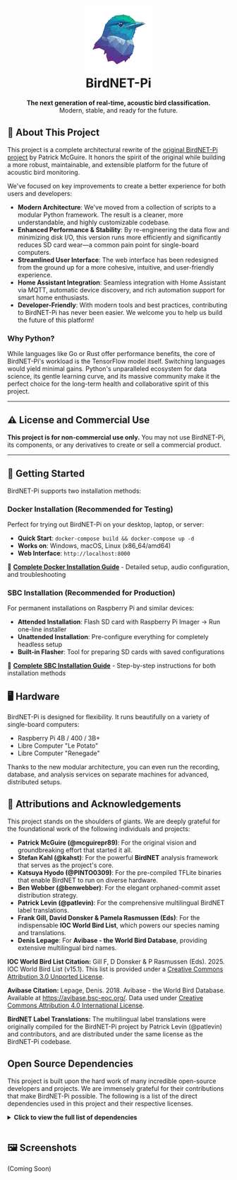 <h1 align="center">
    <img src="src/birdnetpi/web/static/images/birdnetpi-icon@0.25x.png" alt="BirdNET-Pi Logo" width="150" />
    <br />
    BirdNET-Pi
    </h1>
    <p align="center">
    <strong>The next generation of real-time, acoustic bird classification.</strong>
    <br />
    Modern, stable, and ready for the future.
</p>

## 🚀 About This Project

This project is a complete architectural rewrite of the
[original BirdNET-Pi project](https://github.com/mcguirepr89/BirdNET-Pi) by Patrick McGuire. It honors the spirit of
the original while building a more robust, maintainable, and extensible platform for the
future of acoustic bird monitoring.

We've focused on key improvements to create a better experience for both users and
developers:

* **Modern Architecture**: We've moved from a collection of scripts to a modular Python
  framework. The result is a cleaner, more understandable, and highly customizable
  codebase.
* **Enhanced Performance & Stability**: By re-engineering the data flow and minimizing
  disk I/O, this version runs more efficiently and significantly reduces SD card wear—a
  common pain point for single-board computers.
* **Streamlined User Interface**: The web interface has been redesigned from the ground up
  for a more cohesive, intuitive, and user-friendly experience.
* **Home Assistant Integration**: Seamless integration with Home Assistant via MQTT,
  automatic device discovery, and rich automation support for smart home enthusiasts.
* **Developer-Friendly**: With modern tools and best practices, contributing to BirdNET-Pi
  has never been easier. We welcome you to help us build the future of this platform\!

### Why Python?

While languages like Go or Rust offer performance benefits, the core of BirdNET-Pi's
workload is the TensorFlow model itself. Switching languages would yield minimal gains.
Python's unparalleled ecosystem for data science, its gentle learning curve, and its
massive community make it the perfect choice for the long-term health and collaborative
spirit of this project.

-----

## ⚠️ License and Commercial Use

**This project is for non-commercial use only.** You may not use BirdNET-Pi, its
components, or any derivatives to create or sell a commercial product.

-----

## 🏁 Getting Started

BirdNET-Pi supports two installation methods:

### Docker Installation (Recommended for Testing)

Perfect for trying out BirdNET-Pi on your desktop, laptop, or server:

- **Quick Start**: `docker-compose build && docker-compose up -d`
- **Works on**: Windows, macOS, Linux (x86_64/amd64)
- **Web Interface**: `http://localhost:8000`

📖 **[Complete Docker Installation Guide](./docs/en/docker-installation.md)** - Detailed setup, audio configuration, and troubleshooting

### SBC Installation (Recommended for Production)

For permanent installations on Raspberry Pi and similar devices:

- **Attended Installation**: Flash SD card with Raspberry Pi Imager → Run one-line installer
- **Unattended Installation**: Pre-configure everything for completely headless setup
- **Built-in Flasher**: Tool for preparing SD cards with saved configurations

📖 **[Complete SBC Installation Guide](./docs/en/sbc-installation.md)** - Step-by-step instructions for both installation methods

## 🖥️ Hardware

BirdNET-Pi is designed for flexibility. It runs beautifully on a variety of single-board
computers:

* Raspberry Pi 4B / 400 / 3B+
* Libre Computer "Le Potato"
* Libre Computer "Renegade"

Thanks to the new modular architecture, you can even run the recording, database, and
analysis services on separate machines for advanced, distributed setups.

## 🙏 Attributions and Acknowledgements

This project stands on the shoulders of giants. We are deeply grateful for the
foundational work of the following individuals and projects:

* **Patrick McGuire (@mcguirepr89)**: For the original vision and groundbreaking effort that started it all.
* **Stefan Kahl (@kahst)**: For the powerful **BirdNET** analysis framework that serves as the project's core.
* **Katsuya Hyodo (@PINTO0309)**: For the pre-compiled TFLite binaries that enable BirdNET to run on diverse hardware.
* **Ben Webber (@benwebber)**: For the elegant orphaned-commit asset distribution strategy.
* **Patrick Levin (@patlevin)**: For the comprehensive multilingual BirdNET label translations.
* **Frank Gill, David Donsker & Pamela Rasmussen (Eds)**: For the indispensable **IOC World Bird List**, which powers our species naming and translations.
* **Denis Lepage**: For **Avibase - the World Bird Database**, providing extensive multilingual bird names.

**IOC World Bird List Citation:**
Gill F, D Donsker & P Rasmussen (Eds). 2025. IOC World Bird List (v15.1). This list is provided under a [Creative Commons Attribution 3.0 Unported License](https://creativecommons.org/licenses/by/3.0/).

**Avibase Citation:**
Lepage, Denis. 2018. Avibase - the World Bird Database. Available at https://avibase.bsc-eoc.org/. Data used under [Creative Commons Attribution 4.0 International License](https://creativecommons.org/licenses/by/4.0/).

**BirdNET Label Translations:**
The multilingual label translations were originally compiled for the BirdNET-Pi project by Patrick Levin (@patlevin) and contributors, and are distributed under the same license as the BirdNET-Pi codebase.

## Open Source Dependencies

This project is built upon the hard work of many incredible open-source developers and
projects. We are immensely grateful for their contributions that make BirdNET-Pi possible.
The following is a list of the direct dependencies used in this project and their
respective licenses.

<details>
<summary><strong>Click to view the full list of dependencies</strong></summary>

```
Name                           Version            License
------------------------------ ------------------ --------------------------------------------------
APScheduler                    3.11.0             MIT License
Babel                          2.17.0             BSD License
GitPython                      3.1.44             BSD License
Jinja2                         3.1.6              BSD License
Markdown                       3.8.2              BSD 3-Clause License
MarkupSafe                     3.0.2              BSD License
PyYAML                         6.0.2              MIT License
Pygments                       2.19.2             BSD License
Pympler                        1.1                Apache Software License
SQLAlchemy                     2.0.41             MIT License
WTForms                        3.1.2              BSD License
Werkzeug                       3.1.3              BSD License
absl-py                        2.3.1              Apache Software License
altair                         4.2.2              BSD License
annotated-types                0.7.0              MIT License
anyio                          4.9.0              MIT License
apprise                        1.2.1              MIT License
ast-grep-cli                   0.39.2             MIT License
astral                         3.2                Apache Software License
astunparse                     1.6.3              BSD License
attrs                          25.3.0             MIT License
audioread                      3.0.1              MIT License
blinker                        1.9.0              MIT License
cachetools                     6.1.0              MIT License
certifi                        2025.7.9           Mozilla Public License 2.0 (MPL 2.0)
cffi                           1.17.1             MIT License
charset-normalizer             3.4.2              MIT License
click                          8.2.1              BSD 3-Clause License
colorama                       0.4.4              BSD License
contourpy                      1.3.2              BSD License
coverage                       7.9.2              Apache-2.0
cryptography                   45.0.6             Apache-2.0 OR BSD-3-Clause
cycler                         0.12.1             BSD License
decorator                      5.2.1              BSD License
dependency-injector            4.48.1             BSD License
entrypoints                    0.4                MIT License
et_xmlfile                     2.0.0              MIT License
exceptiongroup                 1.3.0              MIT License
fastapi                        0.116.1            MIT License
flatbuffers                    25.2.10            Apache Software License
fonttools                      4.58.5             MIT License
gast                           0.6.0              BSD License
gitdb                          4.0.12             BSD License
google-pasta                   0.2.0              Apache Software License
grpcio                         1.73.1             Apache Software License
h5py                           3.14.0             BSD-3-Clause License
h11                            0.16.0             MIT License
httpcore                       1.0.9              BSD License
httpx                          0.28.1             BSD License
idna                           3.10               BSD License
importlib_metadata             8.7.0              Apache Software License
iniconfig                      2.1.0              MIT License
joblib                         1.5.1              BSD License
jsonschema                     4.24.0             MIT License
jsonschema-specifications      2025.4.1           MIT License
keras                          3.10.0             Apache License 2.0
kiwisolver                     1.4.8              BSD License
lazy_loader                    0.4                BSD License
libclang                       18.1.1             Apache Software License
librosa                        0.11.0             ISC License (ISCL)
llvmlite                       0.44.0             BSD License
markdown-it-py                 3.0.0              MIT License
matplotlib                     3.10.3             PSF License
mdurl                          0.1.2              MIT License
ml_dtypes                      0.5.1              Apache Software License
msgpack                        1.1.1              Apache License 2.0
namex                          0.1.0              Apache License 2.0
narwhals                       1.46.0             MIT License
nodeenv                        1.9.1              BSD License
numba                          0.61.2             BSD License
numpy                          1.26.4             BSD License
oauthlib                       3.3.1              BSD-3-Clause
openpyxl                       3.1.5              MIT License
opt_einsum                     3.4.0              MIT License
optree                         0.16.0             Apache-2.0 License
packaging                      25.0               Apache Software License; BSD License
paho-mqtt                      2.1.0              EPL-2.0 OR BSD-3-Clause
pandas                         2.3.1              BSD License
pandas-stubs                   2.3.0.250703       BSD License
pillow                         11.3.0             MIT-CMU License
platformdirs                   4.3.8              MIT License
plotly                         6.2.0              MIT License
pluggy                         1.6.0              MIT License
pooch                          1.8.2              BSD License
protobuf                       3.20.3             BSD-3-Clause
psutil                         7.0.0              BSD License
py                             1.11.0             MIT License
pyarrow                        20.0.0             Apache Software License
pycparser                      2.22               BSD License
pydantic                       2.11.7             MIT License
pydantic_core                  2.33.2             MIT License
pydeck                         0.9.1              Apache License 2.0
pydub                          0.25.1             MIT License
pmemcache                      4.0.0             Apache License 2.0
pyleak                         0.1.14             Apache-2.0 License
pyparsing                      3.2.3              MIT License
pyright                        1.1.403            MIT License
pytest                         7.1.2              MIT License
pytest-asyncio                 0.23.8             Apache Software License
pytest-cov                     6.2.1              MIT License
pytest-mock                    3.7.0              MIT License
python-dateutil                2.9.0.post0        Apache Software License; BSD License
python-multipart               0.0.20             Apache Software License
pytz                           2025.2             MIT License
referencing                    0.36.2             MIT License
requests                       2.32.4             Apache Software License
requests-oauthlib              2.0.0              BSD License
rich                           14.0.0             MIT License
rpds-py                        0.26.0             MIT License
ruff                           0.12.5             MIT License
scikit-learn                   1.7.0              BSD License
scipy                          1.16.0             BSD License
seaborn                        0.13.2             BSD License
semver                         3.0.4              BSD License
six                            1.17.0             MIT License
smmap                          5.0.2              BSD License
sniffio                        1.3.1              Apache Software License; MIT License
sounddevice                    0.5.2              MIT License
soundfile                      0.13.1             BSD License
soxr                           0.5.0.post1        LGPLv2+
sqladmin                       0.21.0             BSD License
starlette                      0.47.1             BSD License
streamlit                      1.19.0             Apache Software License
structlog                      25.4.0             Apache Software License; MIT License
suntime                        1.3.2              LGPLv3
tensorboard                    2.19.0             Apache Software License
tensorboard-data-server        0.7.2              Apache Software License
tensorflow                     2.19.0             Apache Software License
tensorflow-io-gcs-filesystem   0.37.1             Apache Software License
termcolor                      3.1.0              MIT License
threadpoolctl                  3.6.0              BSD License
toml                           0.10.2             MIT License
toolz                          1.0.0              BSD License
tornado                        6.5.1              Apache Software License
tqdm                           4.67.1             MIT License; MPL 2.0
types-Pillow                   10.2.0.20240822    Apache Software License
types-SQLAlchemy               1.4.53.38          Apache Software License
types-decorator                5.2.0.20250324     Apache Software License
types-paho-mqtt                1.6.0.20240321     Apache Software License
types-psutil                   7.0.0.20250801     Apache-2.0 License
types-pytz                     2025.2.0.20250516  Apache-2.0 License
types-requests                 2.32.4.20250611    Apache-2.0 License
types-setuptools               80.9.0.20250801    Apache-2.0 License
types-tqdm                     4.67.0.20250516    Apache-2.0 License
types-tzlocal                  5.1.0.1            Apache Software License
types-urllib3                  1.26.25.14         Apache Software License
typing-inspection              0.4.1              MIT License
typing_extensions              4.14.1             PSF License v2
tzdata                         2025.2             Apache Software License
tzlocal                        5.3.1              MIT License
urllib3                        2.5.0              MIT License
uvicorn                        0.35.0             BSD License
validators                     0.35.0             MIT License
websockets                     15.0.1             BSD License
wrapt                          1.17.2             BSD License
zipp                           3.23.0             MIT License
```

</details>

<br/>

## 🖼️ Screenshots

(Coming Soon)
